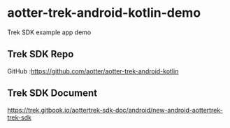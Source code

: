 # aotter-trek-android-kotlin-demo
Trek SDK example app demo

## Trek SDK Repo
 GitHub :https://github.com/aotter/aotter-trek-android-kotlin

## Trek SDK Document
https://trek.gitbook.io/aottertrek-sdk-doc/android/new-android-aottertrek-trek-sdk
